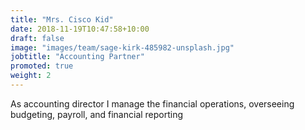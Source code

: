 ```yaml
---
title: "Mrs. Cisco Kid"
date: 2018-11-19T10:47:58+10:00
draft: false
image: "images/team/sage-kirk-485982-unsplash.jpg"
jobtitle: "Accounting Partner"
promoted: true
weight: 2
---
```


As accounting director I manage the financial operations, overseeing budgeting, payroll, and financial reporting

